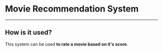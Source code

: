 # Movie Recommendation System
--- 
## How is it used?
This system can be used **to rate a movie based on it's score**.